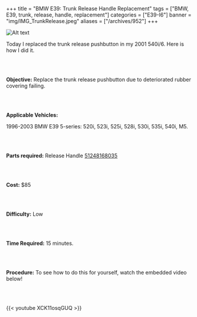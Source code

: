 
+++
title = "BMW E39: Trunk Release Handle Replacement"
tags = ["BMW, E39, trunk, release, handle, replacement"]
categories = ["E39-I6"]
banner = "img/IMG_TrunkRelease.jpeg"
aliases = ["/archives/952"]
+++

![Alt text](https://e39source.com/wp-content/uploads/2013/04/TrunkRelease.jpg)

Today I replaced the trunk release pushbutton in my 2001 540i/6. Here is how I did it.

&nbsp;<br/><br/>

**Objective:**  Replace the trunk release pushbutton due to deteriorated rubber covering failing.

&nbsp;<br/><br/>

**Applicable Vehicles:**

1996-2003 BMW E39 5-series: 520i, 523i, 525i, 528i, 530i, 535i, 540i, M5.

&nbsp;<br/><br/>

**Parts required:**  Release Handle  [51248168035](https://click.linksynergy.com/deeplink?id=1vz0CwG/oc8&mid=43304&murl=https%3A%2F%2Fwww.ecstuning.com%2Fb-genuine-bmw-parts%2Ftrunk-lock-push-button%2F51248168035%2F)

&nbsp;<br/><br/>

**Cost:**  $85

&nbsp;<br/><br/>

**Difficulty:**  Low

&nbsp;<br/><br/>

**Time Required:**  15 minutes.

&nbsp;<br/><br/>

**Procedure:** To see how to do this for yourself, watch the embedded video below!

&nbsp;<br/><br/>

{{< youtube XCK11osqGUQ >}}

&nbsp;<br/><br/>